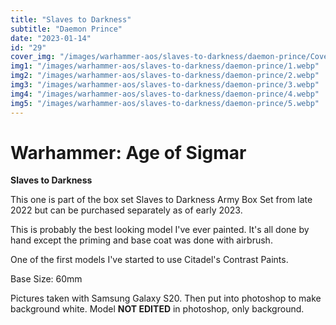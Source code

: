 ```yaml
---
title: "Slaves to Darkness"
subtitle: "Daemon Prince"
date: "2023-01-14"
id: "29"
cover_img: "/images/warhammer-aos/slaves-to-darkness/daemon-prince/Cover.webp"
img1: "/images/warhammer-aos/slaves-to-darkness/daemon-prince/1.webp"
img2: "/images/warhammer-aos/slaves-to-darkness/daemon-prince/2.webp"
img3: "/images/warhammer-aos/slaves-to-darkness/daemon-prince/3.webp"
img4: "/images/warhammer-aos/slaves-to-darkness/daemon-prince/4.webp"
img5: "/images/warhammer-aos/slaves-to-darkness/daemon-prince/5.webp"
---
```


# Warhammer: Age of Sigmar

**Slaves to Darkness**

This one is part of the box set Slaves to Darkness Army Box Set from late 2022 but can be purchased separately as of early 2023.

This is probably the best looking model I've ever painted. It's all done by hand except the priming and base coat was done with airbrush.

One of the first models I've started to use Citadel's Contrast Paints.

Base Size: 60mm

Pictures taken with Samsung Galaxy S20. Then put into photoshop to make background white. Model **NOT EDITED** in photoshop, only background.